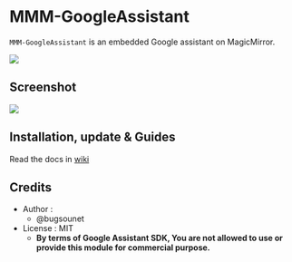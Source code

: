 # MMM-GoogleAssistant


`MMM-GoogleAssistant` is an embedded Google assistant on MagicMirror.

![](https://github.com/bugsounet/MMM-GoogleAssistant/blob/dev/resources/GA_Big.png)

## Screenshot

![](https://github.com/bugsounet/MMM-GoogleAssistant/blob/dev/resources/previewFS.jpg)

## Installation, update & Guides
Read the docs in [wiki](https://github.com/bugsounet/MMM-GoogleAssistant/wiki)<br>

## Credits
- Author :
  - @bugsounet
- License : MIT
  - **By terms of Google Assistant SDK, You are not allowed to use or provide this module for commercial purpose.**
